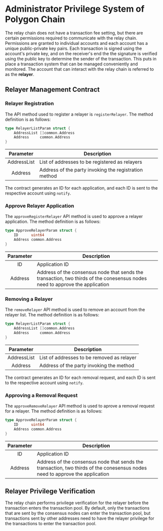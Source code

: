 # Administrator Privilege System of Polygon Chain

The relay chain does not have a transaction fee setting, but there are certain permissions required to communicate with the relay chain. Permissions are granted to individual accounts and each account has a unique public-private key pairs. Each transaction is signed using the account's private key, and on the receiver's end the the signature is verified using the public key to determine the sender of the transaction. This puts in place a transaction system that can be managed conveniently and monitored. The account that can interact with the relay chain is referred to as the **relayer**.

## Relayer Management Contract

### Relayer Registration

The API method used to register a relayer is `registerRelayer`. The method definition is as follows:

```go
type RelayerListParam struct {
	AddressList []common.Address
	Address     common.Address
}
```

|  Parameter  | Description                                           |
| :---------: | ----------------------------------------------------- |
| AddressList | List of addresses to be registered as relayers        |
|   Address   | Address of the party invoking the registration method |

The contract generates an ID for each application, and each ID is sent to the respective account using `notify`. 

### Approve Relayer Application

The `approveRegisterRelayer` API method is used to approve a relayer application. The method definition is as follows:

```go
type ApproveRelayerParam struct {
	ID      uint64
	Address common.Address
}
```

| Parameter | Description                                                                                                                  |
| :-------: | ---------------------------------------------------------------------------------------------------------------------------- |
|    ID     | Application ID                                                                                                               |
|  Address  | Address of the consensus node that sends the transaction, two thirds of the conesensus nodes need to approve the application |

### Removing a Relayer

The `removeRelayer` API method is used to remove an account from the relayer list. The method definition is as follows:

```go
type RelayerListParam struct {
	AddressList []common.Address
	Address     common.Address
}
```

|  Parameter  | Description                                |
| :---------: | ------------------------------------------ |
| AddressList | List of addresses to be removed as relayer |
|   Address   | Address of the party invoking the method   |

The contract generates an ID for each removal request, and each ID is sent to the respective account using `notify`. 

### Approving a Removal Request

The `approveRemoveRelayer` API method is used to aprove a removal request for a relayer. The method definition is as follows:

```go
type ApproveRelayerParam struct {
	ID      uint64
	Address common.Address
}
```

| Parameter | Description                                                                                                                  |
| :-------: | ---------------------------------------------------------------------------------------------------------------------------- |
|    ID     | Application ID                                                                                                               |
|  Address  | Address of the consensus node that sends the transaction, two thirds of the conesensus nodes need to approve the application |


## Relayer Privilege Verification

The relay chain performs privilege verification for the relayer before the transaction enters the transaction pool. By default, only the transactions that are sent by the consensus nodes can enter the transaction pool, but transactions sent by other addresses need to have the relayer privilege for the transactions to enter the transaction pool. 
